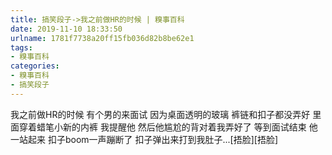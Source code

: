 ```yaml
---
title: 搞笑段子->我之前做HR的时候 | 糗事百科
date: 2019-11-10 18:33:50
urlname: 1781f7738a20ff15fb036d82b8be62e1
tags: 
- 糗事百科
categories:
- 糗事百科
- 搞笑段子
---
```

我之前做HR的时候 有个男的来面试 因为桌面透明的玻璃 裤链和扣子都没弄好 里面穿着蜡笔小新的内裤 我提醒他 然后他尴尬的背对着我弄好了 等到面试结束 他一站起来 扣子boom一声蹦断了 扣子弹出来打到我肚子...[捂脸][捂脸]


